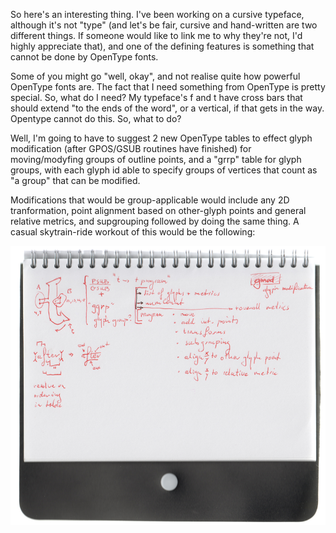 So here's an interesting thing.  I've been working on a cursive typeface, although it's not "type" (and let's be fair, cursive and hand-written are two different things. If someone would like to link me to why they're not, I'd highly appreciate that), and one of the defining features is something that cannot be done by OpenType fonts.

Some of you might go "well, okay", and not realise quite how powerful OpenType fonts are. The fact that I need something from OpenType is pretty special. So, what do I need? My typeface's f and t have cross bars that should extend "to the ends of the word", or a vertical, if that gets in the way. Opentype cannot do this. So, what to do?

Well, I'm going to have to suggest 2 new OpenType tables to effect glyph modification (after GPOS/GSUB routines have finished) for moving/modyfing groups of outline points, and a "grrp" table for glyph groups, with each glyph id able to specify groups of vertices that count as "a group" that can be modified.

Modifications that would be group-applicable would include any 2D tranformation, point alignment based on other-glyph points and general relative metrics, and supgrouping followed by doing the same thing.  A casual skytrain-ride workout of this would be the following:

<img src="/gh-weblog/images/GMOD.jpg">